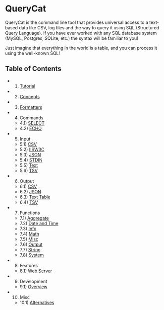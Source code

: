 # QueryCat

QueryCat is the command line tool that provides universal access to a text-based data like CSV, log files and the way to query it using SQL (Structured Query Language). If you have ever worked with any SQL database system (MySQL, Postgres, SQLite, etc.) the syntax will be familiar to you!

Just imagine that everything in the world is a table, and you can process it using the well-known SQL!

## Table of Contents

- 1) [Tutorial](tutorial)
- 2) [Concepts](concepts)
- 3) [Formatters](formatters)
- 4) Commands
    - 4.1) [SELECT](commands/select)
    - 4.2) [ECHO](commands/echo)
- 5) Input
    - 5.1) [CSV](input/csv)
    - 5.2) [IISW3C](input/iisw3c)
    - 5.3) [JSON](input/json)
    - 5.4) [STDIN](input/stdin)
    - 5.5) [Text](input/text-line)
    - 5.6) [TSV](output/tsv)
- 6) Output
    - 6.1) [CSV](output/csv)
    - 6.2) [JSON](output/json)
    - 6.3) [Text Table](output/text-table)
    - 6.4) [TSV](output/tsv)
- 7) Functions
    - 7.1) [Aggregate](functions/aggregate)
    - 7.2) [Date and Time](functions/datetime)
    - 7.3) [Info](functions/info)
    - 7.4) [Math](functions/math)
    - 7.5) [Misc](functions/misc)
    - 7.6) [Output](functions/output)
    - 7.7) [String](functions/string)
    - 7.8) [System](functions/system)
- 8) Features
    - 8.1) [Web Server](features/web-server)
- 9) Development
    - 9.1) [Overview](development/overview)
- 10) Misc
    - 10.1) [Alternatives](misc/alternative-tools)
